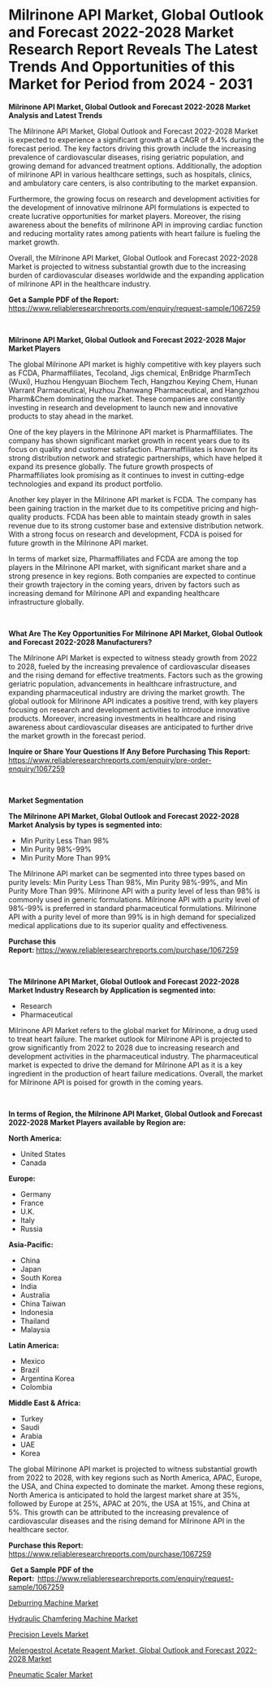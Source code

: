 <p><h1>Milrinone API Market, Global Outlook and Forecast 2022-2028 Market Research Report Reveals The Latest Trends And Opportunities of this Market for Period from 2024 - 2031</h1></p><p><strong>Milrinone API Market, Global Outlook and Forecast 2022-2028 Market Analysis and Latest Trends</strong></p>
<p><p>The Milrinone API Market, Global Outlook and Forecast 2022-2028 Market is expected to experience a significant growth at a CAGR of 9.4% during the forecast period. The key factors driving this growth include the increasing prevalence of cardiovascular diseases, rising geriatric population, and growing demand for advanced treatment options. Additionally, the adoption of milrinone API in various healthcare settings, such as hospitals, clinics, and ambulatory care centers, is also contributing to the market expansion.</p><p>Furthermore, the growing focus on research and development activities for the development of innovative milrinone API formulations is expected to create lucrative opportunities for market players. Moreover, the rising awareness about the benefits of milrinone API in improving cardiac function and reducing mortality rates among patients with heart failure is fueling the market growth.</p><p>Overall, the Milrinone API Market, Global Outlook and Forecast 2022-2028 Market is projected to witness substantial growth due to the increasing burden of cardiovascular diseases worldwide and the expanding application of milrinone API in the healthcare industry.</p></p>
<p><strong>Get a Sample PDF of the Report:&nbsp;</strong> <a href="https://www.reliableresearchreports.com/enquiry/request-sample/1067259">https://www.reliableresearchreports.com/enquiry/request-sample/1067259</a></p>
<p>&nbsp;</p>
<p><strong>Milrinone API Market, Global Outlook and Forecast 2022-2028 Major Market Players</strong></p>
<p><p>The global Milrinone API market is highly competitive with key players such as FCDA, Pharmaffiliates, Tecoland, Jigs chemical, EnBridge PharmTech (Wuxi), Huzhou Hengyuan Biochem Tech, Hangzhou Keying Chem, Hunan Warrant Parmaceutical, Huzhou Zhanwang Pharmaceutical, and Hangzhou Pharm&Chem dominating the market. These companies are constantly investing in research and development to launch new and innovative products to stay ahead in the market.</p><p>One of the key players in the Milrinone API market is Pharmaffiliates. The company has shown significant market growth in recent years due to its focus on quality and customer satisfaction. Pharmaffiliates is known for its strong distribution network and strategic partnerships, which have helped it expand its presence globally. The future growth prospects of Pharmaffiliates look promising as it continues to invest in cutting-edge technologies and expand its product portfolio.</p><p>Another key player in the Milrinone API market is FCDA. The company has been gaining traction in the market due to its competitive pricing and high-quality products. FCDA has been able to maintain steady growth in sales revenue due to its strong customer base and extensive distribution network. With a strong focus on research and development, FCDA is poised for future growth in the Milrinone API market.</p><p>In terms of market size, Pharmaffiliates and FCDA are among the top players in the Milrinone API market, with significant market share and a strong presence in key regions. Both companies are expected to continue their growth trajectory in the coming years, driven by factors such as increasing demand for Milrinone API and expanding healthcare infrastructure globally.</p></p>
<p>&nbsp;</p>
<p><strong>What Are The Key Opportunities For Milrinone API Market, Global Outlook and Forecast 2022-2028 Manufacturers?</strong></p>
<p><p>The Milrinone API Market is expected to witness steady growth from 2022 to 2028, fueled by the increasing prevalence of cardiovascular diseases and the rising demand for effective treatments. Factors such as the growing geriatric population, advancements in healthcare infrastructure, and expanding pharmaceutical industry are driving the market growth. The global outlook for Milrinone API indicates a positive trend, with key players focusing on research and development activities to introduce innovative products. Moreover, increasing investments in healthcare and rising awareness about cardiovascular diseases are anticipated to further drive the market growth in the forecast period.</p></p>
<p><strong>Inquire or Share Your Questions If Any Before Purchasing This Report:</strong> <a href="https://www.reliableresearchreports.com/enquiry/pre-order-enquiry/1067259">https://www.reliableresearchreports.com/enquiry/pre-order-enquiry/1067259</a></p>
<p>&nbsp;</p>
<p><strong>Market Segmentation</strong></p>
<p><strong>The Milrinone API Market, Global Outlook and Forecast 2022-2028 Market Analysis by types is segmented into:</strong></p>
<p><ul><li>Min Purity Less Than 98%</li><li>Min Purity 98%-99%</li><li>Min Purity More Than 99%</li></ul></p>
<p><p>The Milrinone API market can be segmented into three types based on purity levels: Min Purity Less Than 98%, Min Purity 98%-99%, and Min Purity More Than 99%. Milrinone API with a purity level of less than 98% is commonly used in generic formulations. Milrinone API with a purity level of 98%-99% is preferred in standard pharmaceutical formulations. Milrinone API with a purity level of more than 99% is in high demand for specialized medical applications due to its superior quality and effectiveness.</p></p>
<p><strong>Purchase this Report:&nbsp;</strong><a href="https://www.reliableresearchreports.com/purchase/1067259">https://www.reliableresearchreports.com/purchase/1067259</a></p>
<p>&nbsp;</p>
<p><strong>The Milrinone API Market, Global Outlook and Forecast 2022-2028 Market Industry Research by Application is segmented into:</strong></p>
<p><ul><li>Research</li><li>Pharmaceutical</li></ul></p>
<p><p>Milrinone API Market refers to the global market for Milrinone, a drug used to treat heart failure. The market outlook for Milrinone API is projected to grow significantly from 2022 to 2028 due to increasing research and development activities in the pharmaceutical industry. The pharmaceutical market is expected to drive the demand for Milrinone API as it is a key ingredient in the production of heart failure medications. Overall, the market for Milrinone API is poised for growth in the coming years.</p></p>
<p>&nbsp;</p>
<p><strong>In terms of Region, the Milrinone API Market, Global Outlook and Forecast 2022-2028 Market Players available by Region are:</strong></p>
<p>
    <p> <strong> North America: </strong>
        <ul>
            <li>United States</li>
            <li>Canada</li>
        </ul>
        </p> 
    <p> <strong> Europe: </strong>
        <ul>
            <li>Germany</li>
            <li>France</li>
            <li>U.K.</li>
            <li>Italy</li>
            <li>Russia</li>
        </ul>
        </p> 
    <p> <strong> Asia-Pacific: </strong>
        <ul>
            <li>China</li>
            <li>Japan</li>
            <li>South Korea</li>
            <li>India</li>
            <li>Australia</li>
            <li>China Taiwan</li>
            <li>Indonesia</li>
            <li>Thailand</li>
            <li>Malaysia</li>
        </ul>
        </p> 
    <p> <strong> Latin America: </strong>
        <ul>
            <li>Mexico</li>
            <li>Brazil</li>
            <li>Argentina Korea</li>
            <li>Colombia</li>
        </ul>
        </p> 
    <p> <strong> Middle East & Africa: </strong>
        <ul>
            <li>Turkey</li>
            <li>Saudi</li>
            <li>Arabia</li>
            <li>UAE</li>
            <li>Korea</li>
        </ul>
    </p>
    </p>
<p><p>The global Milrinone API market is projected to witness substantial growth from 2022 to 2028, with key regions such as North America, APAC, Europe, the USA, and China expected to dominate the market. Among these regions, North America is anticipated to hold the largest market share at 35%, followed by Europe at 25%, APAC at 20%, the USA at 15%, and China at 5%. This growth can be attributed to the increasing prevalence of cardiovascular diseases and the rising demand for Milrinone API in the healthcare sector.</p></p>
<p><strong>Purchase this Report: </strong><a href="https://www.reliableresearchreports.com/purchase/1067259">https://www.reliableresearchreports.com/purchase/1067259</a></p>
<p>&nbsp;<strong>Get a Sample PDF of the Report:&nbsp;&nbsp;</strong><a href="https://www.reliableresearchreports.com/enquiry/request-sample/1067259">https://www.reliableresearchreports.com/enquiry/request-sample/1067259</a></p>
<p><strong></strong></p>
<p><p><a href="https://medium.com/@marcoshoppe2023/deburring-machine-market-analysis-its-cagr-market-segmentation-and-global-industry-overview-60241f77cee1">Deburring Machine Market</a></p><p><a href="https://medium.com/@lisasanchez1968/hydraulic-chamfering-machine-market-size-market-outlook-and-market-forecast-2024-to-2031-7b997764f7ea">Hydraulic Chamfering Machine Market</a></p><p><a href="https://medium.com/@marcoshoppe2023/precision-levels-market-share-evolution-and-market-growth-trends-2024-2031-aefaca57c38a">Precision Levels Market</a></p><p><a href="https://github.com/julyju69/Market-Research-Report-List-1/blob/main/melengestrol-acetate-reagent-market-global-outlook-and-forecast-2022-2028-market.md">Melengestrol Acetate Reagent Market, Global Outlook and Forecast 2022-2028 Market</a></p><p><a href="https://medium.com/@evertkohler82/pneumatic-scaler-market-size-reveals-the-best-marketing-channels-in-global-industry-682707aae95a">Pneumatic Scaler Market</a></p></p>